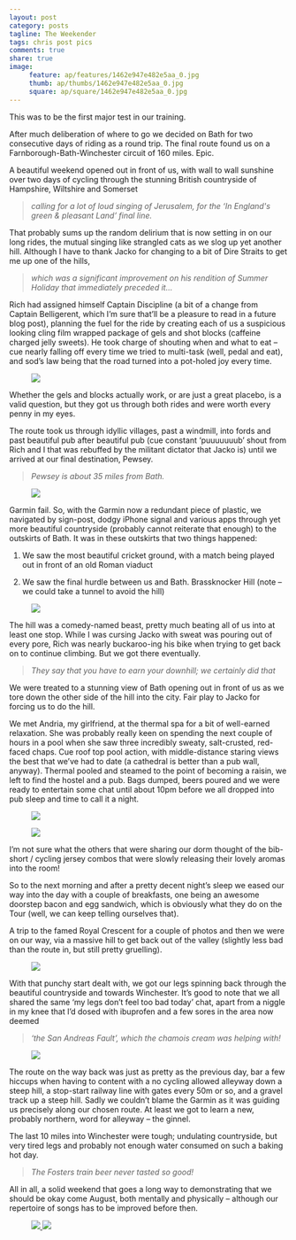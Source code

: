 ```yaml
---
layout: post
category: posts
tagline: The Weekender
tags: chris post pics
comments: true
share: true
image: 
     feature: ap/features/1462e947e482e5aa_0.jpg
     thumb: ap/thumbs/1462e947e482e5aa_0.jpg
     square: ap/square/1462e947e482e5aa_0.jpg
---
```

This was to be the first major test in our training.

After much deliberation of where to go we decided on Bath for two consecutive days of riding as a round trip.  The final route found us on a Farnborough-Bath-Winchester circuit of 160 miles.  Epic.

A beautiful weekend opened out in front of us, with wall to wall sunshine over two days of cycling through the stunning British countryside of Hampshire, Wiltshire and Somerset

> *calling for a lot of loud singing of Jerusalem, for the ‘In England's green & pleasant Land’ final line.*

That probably sums up the random delirium that is now setting in on our long rides, the mutual singing like strangled cats as we slog up yet another hill.  Although I have to thank Jacko for changing to a bit of Dire Straits to get me up one of the hills,

> *which was a significant improvement on his rendition of Summer Holiday that immediately preceded it…*

Rich had assigned himself Captain Discipline (a bit of a change from Captain Belligerent, which I’m sure that’ll be a pleasure to read in a future blog post), planning the fuel for the ride by creating each of us a suspicious looking cling film wrapped package of gels and shot blocks (caffeine charged jelly sweets).  He took charge of shouting when and what to eat – cue nearly falling off every time we tried to multi-task (well, pedal and eat), and sod’s law being that the road turned into a pot-holed joy every time.

<figure>
<a href="/images/ap/standard/1462e947e482e5aa_3.jpg">
<img src="/images/ap/standard/1462e947e482e5aa_3.jpg">
</a></figure>

Whether the gels and blocks actually work, or are just a great placebo, is a valid question, but they got us through both rides and were worth every penny in my eyes.

The route took us through idyllic villages, past a windmill, into fords and past beautiful pub after beautiful pub (cue constant ‘puuuuuuub’ shout from Rich and I that was rebuffed by the militant dictator that Jacko is) until we arrived at our final destination, Pewsey.

> *Pewsey is about 35 miles from Bath.*

<figure>
<a href="/images/ap/standard/1462e947e482e5aa_4.jpg">
<img src="/images/ap/standard/1462e947e482e5aa_4.jpg">
</a></figure>

Garmin fail.  So, with the Garmin now a redundant piece of plastic, we navigated by sign-post, dodgy iPhone signal and various apps through yet more beautiful countryside (probably cannot reiterate that enough) to the outskirts of Bath.  It was in these outskirts that two things happened:

1. We saw the most beautiful cricket ground, with a match being played out in front of an old Roman viaduct

2. We saw the final hurdle between us and Bath.  Brassknocker Hill (note – we could take a tunnel to avoid the hill)

<figure>
<a href="/images/ap/standard/1462e947e482e5aa_5.jpg">
<img src="/images/ap/standard/1462e947e482e5aa_5.jpg">
</a></figure>

The hill was a comedy-named beast, pretty much beating all of us into at least one stop.  While I was cursing Jacko with sweat was pouring out of every pore, Rich was nearly buckaroo-ing his bike when trying to get back on to continue climbing.  But we got there eventually.

> *They say that you have to earn your downhill; we certainly did that*

We were treated to a stunning view of Bath opening out in front of us as we tore down the other side of the hill into the city.  Fair play to Jacko for forcing us to do the hill.

We met Andria, my girlfriend, at the thermal spa for a bit of well-earned relaxation.  She was probably really keen on spending the next couple of hours in a pool when she saw three incredibly sweaty, salt-crusted, red-faced chaps.  Cue roof top pool action, with middle-distance staring views the best that we’ve had to date (a cathedral is better than a pub wall, anyway).  Thermal pooled and steamed to the point of becoming a raisin, we left to find the hostel and a pub.  Bags dumped, beers poured and we were ready to entertain some chat until about 10pm before we all dropped into pub sleep and time to call it a night.

<figure>
<a href="/images/ap/standard/1462e947e482e5aa_1.jpg">
<img src="/images/ap/standard/1462e947e482e5aa_1.jpg">
</a></figure>

<figure>
<a href="/images/ap/standard/1462e947e482e5aa_7.jpg">
<img src="/images/ap/standard/1462e947e482e5aa_7.jpg">
</a></figure>

I’m not sure what the others that were sharing our dorm thought of the bib-short / cycling jersey combos that were slowly releasing their lovely aromas into the room!

So to the next morning and after a pretty decent night’s sleep we eased our way into the day with a couple of breakfasts, one being an awesome doorstep bacon and egg sandwich, which is obviously what they do on the Tour (well, we can keep telling ourselves that).

A trip to the famed Royal Crescent for a couple of photos and then we were on our way, via a massive hill to get back out of the valley (slightly less bad than the route in, but still pretty gruelling).

<figure>
</a><a href="/images/ap/standard/1462e947e482e5aa_8.jpg">
<img src="/images/ap/standard/1462e947e482e5aa_8.jpg">
</a></figure>

With that punchy start dealt with, we got our legs spinning back through the beautiful countryside and towards Winchester.  It’s good to note that we all shared the same ‘my legs don’t feel too bad today’ chat, apart from a niggle in my knee that I’d dosed with ibuprofen and a few sores in the area now deemed

> *‘the San Andreas Fault’, which the chamois cream was helping with!*

<figure>
</a><a href="/images/ap/standard/1462e947e482e5aa_6.jpg">
<img src="/images/ap/standard/1462e947e482e5aa_6.jpg">
</a></figure>

The route on the way back was just as pretty as the previous day, bar a few hiccups when having to content with a no cycling allowed alleyway down a steep hill, a stop-start railway line with gates every 50m or so, and a gravel track up a steep hill.  Sadly we couldn’t blame the Garmin as it was guiding us precisely along our chosen route.  At least we got to learn a new, probably northern, word for alleyway – the ginnel.

The last 10 miles into Winchester were tough; undulating countryside, but very tired legs and probably not enough water consumed on such a baking hot day.

> *The Fosters train beer never tasted so good!*

All in all, a solid weekend that goes a long way to demonstrating that we should be okay come August, both mentally and physically – although our repertoire of songs has to be improved before then.

<figure class="third">
<a href="/images/ap/standard/1462e947e482e5aa_0.jpg">
<img src="/images/ap/standard/1462e947e482e5aa_0.jpg">
</a><a href="/images/ap/standard/1462e947e482e5aa_2.jpg">
<img src="/images/ap/standard/1462e947e482e5aa_2.jpg">
</a></figure>
